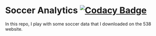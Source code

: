 # Soccer Analytics [![Codacy Badge](https://api.codacy.com/project/badge/Grade/651e9db1667a431f8a70466f917603e7)](https://www.codacy.com/manual/gallogiulia/soccer?utm_source=github.com&amp;utm_medium=referral&amp;utm_content=gallogiulia/soccer&amp;utm_campaign=Badge_Grade)

In this repo, I play with some soccer data that I downloaded on the 538 website.
